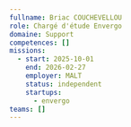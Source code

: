 ```yaml
---
fullname: Briac COUCHEVELLOU
role: Chargé d'étude Envergo
domaine: Support
competences: []
missions:
  - start: 2025-10-01
    end: 2026-02-27
    employer: MALT
    status: independent
    startups:
      - envergo
teams: []
---
```

